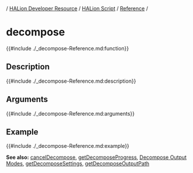 / [HALion Developer Resource](../../HALion-Developer-Resource.md) / [HALion Script](./HALion-Script.md) / [Reference](./Reference.md) /

# decompose

{{#include ./_decompose-Reference.md:function}}

## Description

{{#include ./_decompose-Reference.md:description}}

## Arguments

{{#include ./_decompose-Reference.md:arguments}}

## Example

{{#include ./_decompose-Reference.md:example}}

**See also:** [cancelDecompose](./cancelDecompose.md), [getDecomposeProgress](./getDecomposeProgress.md), [Decompose Output Modes](./Decompose-Output-Modes.md), [getDecomposeSettings](./getDecomposeSettings.md), [getDecomposeOutputPath](./getDecomposeOutputPath.md)